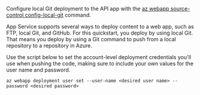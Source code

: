Configure local Git deployment to the API app with the [az webapp source-control config-local-git](https://docs.microsoft.com/cli/azure/webapp/source-control#config-local-git) command.   

App Service supports several ways to deploy content to a web app, such as FTP, local Git, and GitHub. For this quickstart, you deploy by using local Git. That means you deploy by using a Git command to push from a local repository to a repository in Azure.  

Use the script below to set the account-level deployment credentials you'll use when pushing the code, making sure to include your own values for the user name and password.   

```azurecli
az webapp deployment user set --user-name <desired user name> --password <desired password>
```